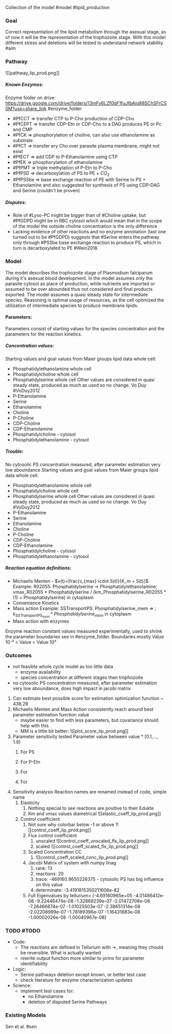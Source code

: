 Collection of the model #model #lipid_production

### Goal
Correct representation of the lipid metabolism through the asexual stage, as of now it will be the representation of the trophozoite stage. With this model different stress and deletions will be tested to understand network stability. #aim
### Pathway
![[pathway_lip_prod.png]]
##### Known Enzymes:
Enzyme folder on drive: https://drive.google.com/drive/folders/13mFy6LZf0qF1fuJfbAiq88SChSFrCS0M?usp=share_link #enzyme_folder
- #PfCCT => transfer CTP to P-Cho production of  CDP-Cho
- #PfCEPT => transfer CDP-Etn or CDP-Cho to a DAG produces PE or Pc and CMP 
- #PfCK => phosphorylation of choline, can also use ethanolamine as substrate
- #PfCT => transfer ery Cho over parasite plasma membrane, might not exist
- #PfECT => add CDP to P-Ethanolamine using CTP
- #PfEK => phosphorylation of ethanolamine
- #PfPMT => triple methylation of P-Etn to P-Cho
- #PfPSD => decarboxylation of PS to PE + $CO_2$
- #PfPSSbe => base exchange reaction of PE with Serine to PS + Ethanolamine and also suggested for synthesis of PS using CDP-DAG and Serine (couldn't be proven)
##### Disputes:
- Role of #Lyso-PC might be bigger than of #Choline uptake, but #PfGDPD might be in RBC cytosol which would mean that in the scope of the model the outside choline concentration is the only difference
- Lacking evidence of other reactions and no enzyme annotation (last one turned out to be #PfGDPD) suggests that #Serine enters the pathway only through #PSSbe base exchange reaction to produce PS, which in turn is decarboxylated to PE #Wein2018    
### Model
The model describes the trophozoite stage of Plasmodium falciparum during it's asexual blood development. In the model assumes only the parasite cytosol as place of production, while nutrients are imported or assumed to be over abounded thus not considered and final  products exported. The model assumes a quasi steady state for intermediate species. Reasoning is optimal usage of resources, as the cell optimized the utilization of intermediate species to produce membrane lipids. 

#### Parameters:
Parameters consist of starting values for the species concentration and the parameters for the reaction kinetics.
##### Concentration values:
Starting values and goal values from Maier groups lipid data whole cell:
- Phosphatidylethanolamine whole cell
- Phosphatidylcholine whole cell
- Phosphatidylserine whole cell
Other values are considered in quasi steady state, produced as much as used so no change.
Vo Duy #VoDuy2012
- P-Ethanolamine
- Serine
- Ethanolamine
- Choline
- P-Choline
- CDP-Choline
- CDP-Ethanolamine
- Phosphatidylcholine - cytosol
- Phosphatidylethanolamine - cytosol
##### Trouble:
No cytosolic PS concentration measured, after parameter estimation very low aboundance
Starting values and goal values from Maier groups lipid data whole cell:
- Phosphatidylethanolamine whole cell
- Phosphatidylcholine whole cell
- Phosphatidylserine whole cell
Other values are considered in quasi steady state, produced as much as used so no change.
Vo Duy #VoDuy2012
- P-Ethanolamine
- Serine
- Ethanolamine
- Choline
- P-Choline
- CDP-Choline
- CDP-Ethanolamine
- Phosphatidylcholine - cytosol
- Phosphatidylethanolamine - cytosol
##### Reaction equation definitions:
- Michaelis Menten -  $v(t)=\frac{v_{max} \cdot S(t)}{K_m + S(t)}$ 
	Example: R02055: Phosphatidylserine -> Phosphatidylethanolamine; vmax_R02055 * Phosphatidylserine / (km_Phosphatidylserine_R02055 * (1) + Phosphatidylserine) in cytoplasm
- Convenience Kinetics 	
- Mass action
	Example: SSTransportPS: Phosphatidylserine_mem => ; $k_{SSTransportPS_{mem}} * Phosphatidylserine_{mem}$ in cytoplasm
- Mass action with enzymes

Enzyme reaction constant values measured experimentally, used to shrink the parameter boundaries see in #enzyme_folder. Boundaries mostly  Value 10⁻³ < Value < Value 10³ 

### Outcomes
- not feasible whole cycle model as too little data
	- enzyme availability 
	- species concentration at different stages then trophozoite
- no cytosolic PS concentration measured, after parameter estimation very low aboundance, does high impact in jacobi matrix
1. Can estimate best possible score for estimation optimization function ~ 438.28
2. Michaelis Menten and Mass Action consistently reach around best parameter estimation function value
	- maybe easier to find with less parameters, but covariance should help with this
	- MM is a little bit better:
	![[plot_score_lip_prod.png]]
3. Parameter sensitivity tested Parameter value between value * [0.1,..., 1.9]
	1. For PS 
		 
	2. For P-Etn
		 
	3. For
		 
	4. For
4. Sensitivity analysis
	Reaction names are renamed instead of code, simple name
	1. Elasticity 
		1. Nothing  special to see reactions are positive to their Edukte
		2. Km and vmax values diametrical ![[elastic_coeff_lip_prod.png]]
	2. Control coefficient
		1. Not sure why colorbar below -1 or above 1![[control_coeff_lip_prod.png]]
		2. Flux control coefficient
			1. unscaled ![[control_coeff_unscaled_flx_lip_prod.png]]
			2. scaled ![[control_coeff_scaled_flx_lip_prod.png]]
		3. Scaled Concentration CC
			1. ![[control_coeff_scaled_conc_lip_prod.png]]
		4. Jacobi Matrix of system with numpy linag
			1. rank:  13
			2. reactions: 20
			3. trace:  -469160.9650226375 - cytosolic PS has big influence on this value
			4. determinate:  -3.4191815350211606e-82
		5. Full Eigenvalues by tellurium= [-4.69160965e+05 -4.01486412e-08 -9.22446474e-08 -1.32868239e-07 -2.01472708e-08 -7.26466874e-07 -1.01025503e-07 -2.38651314e-08 -2.02208999e-07 -1.78189396e-07 -1.16431683e-08 -1.00002026e-08 -1.00040967e-08]
### TODO #TODO
- Code:
	- The reactions are defined in Tellurium with ->, meaning they chould be reversible. What is actually wanted
	- rewrite output function more similar to jorins for parameter identifiability 
- Logic:
	- Serine pathways deletion except known, or better test case
	- check literature for enzyme characterization updates
- Science:
	- implement test cases for:
		- no Ethanolamine
		- deletion of disputed Serine Pathways
### Existing Models
Sen et al. #sen

